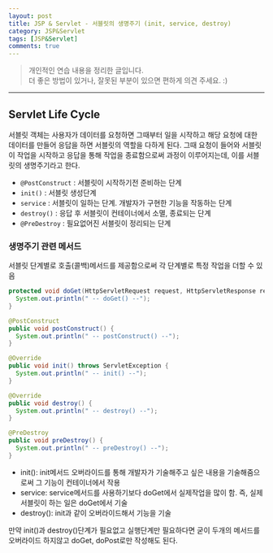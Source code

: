 ```yaml
---
layout: post
title: JSP & Servlet - 서블릿의 생명주기 (init, service, destroy)
category: JSP&Servlet
tags: [JSP&Servlet]
comments: true
---
```


> 개인적인 연습 내용을 정리한 글입니다.      
> 더 좋은 방법이 있거나, 잘못된 부분이 있으면 편하게 의견 주세요. :)

<hr>

## Servlet Life Cycle

서블릿 객체는 사용자가 데이터를 요청하면 그때부터 일을 시작하고 해당 요청에 대한 데이터를 만들어 응답을 하면 서블릿의 역할을 다하게 된다. 그때 요청이 들어와 서블릿이 작업을 시작하고 응답을 통해 작업을 종료함으로써 과정이 이루어지는데, 이를 서블릿의 생명주기라고 한다.

- `@PostConstruct` : 서블릿이 시작하기전 준비하는 단계
- `init()` : 서블릿 생성단계
- `service` : 서블릿이 일하는 단계. 개발자가 구현한 기능을 작동하는 단계
- `destroy()` : 응답 후 서블릿이 컨테이너에서 소멸, 종료되는 단계
- `@PreDestroy` : 필요없어진 서블릿이 정리되는 단계

### 생명주기 관련 메서드

서블릿 단계별로 호출(콜백)메서드를 제공함으로써 각 단계별로 특정 작업을 더할 수 있음


```java
protected void doGet(HttpServletRequest request, HttpServletResponse response) throw ServletException, IOException {
  System.out.println(" -- doGet() --");
}

@PostConstruct
public void postConstruct() {
  System.out.println(" -- postConstruct() --");
}

@Override
public void init() throws ServletException {
  System.out.println(" -- init() --");
}

@Override
public void destroy() {
  System.out.println(" -- destroy() --");
}

@PreDestroy
public void preDestroy() {
  System.out.println(" -- preDestroy() --");
}
```

- init(): init메서드 오버라이드를 통해 개발자가 기술해주고 싶은 내용을 기술해줌으로써 그 기능이 컨테이너에서 작용
- service: service메서드를 사용하기보다 doGet에서 실제작업을 많이 함. 즉, 실제 서블릿이 하는 일은 doGet에서 기술
- destroy(): init과 같이 오버라이드해서 기능을 기술

만약 init()과 destroy()단계가 필요없고 실행단계만 필요하다면 굳이 두개의 메서드를 오버라이드 하지않고 doGet, doPost로만 작성해도 된다.
